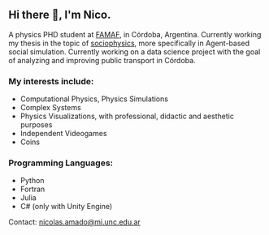 ## Hi there 👋, I'm Nico.
A physics PHD student at [FAMAF](https://www.famaf.unc.edu.ar/), in Córdoba, Argentina.
Currently working my thesis in the topic of [sociophysics](https://en.wikipedia.org/wiki/Social_physics), more specifically in Agent-based social simulation.
Currently working on a data science project with the goal of analyzing and improving public transport in Córdoba.

### My interests include:
- Computational Physics, Physics Simulations
- Complex Systems
- Physics Visualizations, with professional, didactic and aesthetic purposes
- Independent Videogames
- Coins

### Programming Languages: 
- Python
- Fortran
- Julia
- C# (only with Unity Engine)

Contact: nicolas.amado@mi.unc.edu.ar
<!--
**NicolasAmado/NicolasAmado** is a ✨ _special_ ✨ repository because its `README.md` (this file) appears on your GitHub profile.

Here are some ideas to get you started:

- 🔭 I’m currently working on ...
- 🌱 I’m currently learning ...
- 👯 I’m looking to collaborate on ...
- 🤔 I’m looking for help with ...
- 💬 Ask me about ...
- 📫 How to reach me: ...
- 😄 Pronouns: ...
- ⚡ Fun fact: ...
-->
